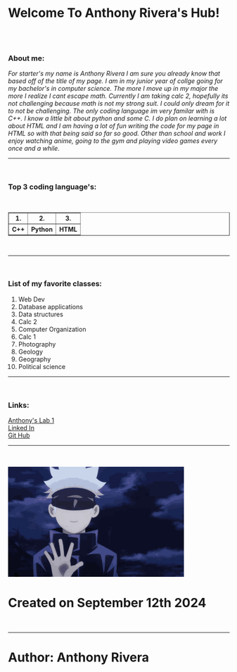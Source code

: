 <html xmlns="fn">



<head><title>Anthony Rivera's Hub</title></head>



<body>
  
 <h1>Welcome To Anthony Rivera's Hub!</h1>
    <br/>
    <br/>
  

  <h3>About me:</h3>
<p><i>
For starter's my name is Anthony Rivera I am sure you already know that based off of the title of my page. I am in my junior year of collge going for my bachelor's in computer science. The more I move up in my major the more I realize I cant escape math. Currently I am taking calc 2, hopefully its not challenging because math is not my strong suit. I could only dream for it to not be challenging. The only coding language im very familar with is C++. I know a little bit about python and some C. I do plan on learning a lot about HTML and I am having a lot of fun writing the code for my page in HTML so with that being said so far so good. Other than school and work I enjoy watching anime, going to the gym and playing video games every once and a while. 
</i></P>
  <hr/>
  <br/>

<h3>Top 3 coding language's:</h3> 
<br/>
<table border>
 <tr><th>1.</th><th>2.</th><th>3.</th>
 <tr><th>C++</th><th>Python</th><th>HTML</th>
</table>
<br/>
<hr/>
<br/>


<h3>List of my favorite classes:</h3>
<ol><li>Web Dev</li>
<li>Database applications</li>
<li>Data structures</li>
<li>Calc 2</li>
<li>Computer Organization</li>
<li>Calc 1</li>
<li>Photography</li>
<li>Geology</li>
<li>Geography</li>
<li>Political science</li>
</ol>
<hr/>
<br/>

<h3>Links:</h3>

<a href="https://anthonyrivera3.github.io"> Anthony's Lab 1 </a>
<br/>
<a href="www.linkedin.com/in/anthony-rivera-8781a525a"> Linked In </a>
<br/>
<a href= "https://github.com/AnthonyRivera3"> Git Hub</a>
<hr/>
<br/>
<br/>


<img src="jujutsu-kaisen-gojo-satoru.png.gif" width="400" height="250"/>


<h1>Created on September 12th 2024</h1>
<br/>
<hr/>
<h1>Author: Anthony Rivera</h1>
</body>
    </html>
